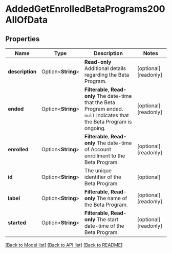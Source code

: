 # AddedGetEnrolledBetaPrograms200AllOfData

## Properties

Name | Type | Description | Notes
------------ | ------------- | ------------- | -------------
**description** | Option<**String**> | __Read-only__ Additional details regarding the Beta Program. | [optional][readonly]
**ended** | Option<**String**> | __Filterable__, __Read-only__ The date-time that the Beta Program ended.  `null` indicates that the Beta Program is ongoing. | [optional][readonly]
**enrolled** | Option<**String**> | __Filterable__, __Read-only__ The date-time of Account enrollment to the Beta Program. | [optional][readonly]
**id** | Option<**String**> | The unique identifier of the Beta Program. | [optional]
**label** | Option<**String**> | __Filterable__, __Read-only__ The name of the Beta Program. | [optional][readonly]
**started** | Option<**String**> | __Filterable__, __Read-only__ The start date-time of the Beta Program. | [optional][readonly]

[[Back to Model list]](../README.md#documentation-for-models) [[Back to API list]](../README.md#documentation-for-api-endpoints) [[Back to README]](../README.md)


